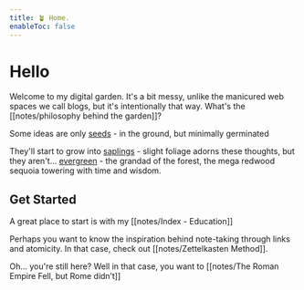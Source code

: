 ```yaml
---
title: 🪴 Home.
enableToc: false
---
```


# Hello
Welcome to my digital garden. It's a bit messy, unlike the manicured web spaces we call blogs, but it's intentionally that way. What's the [[notes/philosophy behind the garden]]?

Some ideas are only [seeds](/tags/seed) - in the ground, but minimally germinated

They'll start to grow into [saplings](/tags/sapling) - slight foliage adorns these thoughts, but they aren't...
[evergreen](/tags/evergreen) - the grandad of the forest, the mega redwood sequoia towering with time and wisdom. 


## Get Started

A great place to start is with my [[notes/Index - Education]]

Perhaps you want to know the inspiration behind note-taking through links and atomicity. In that case, check out [[notes/Zettelkasten Method]]. 

Oh... you're still here? Well in that case, you want to [[notes/The Roman Empire Fell, but Rome didn’t]]